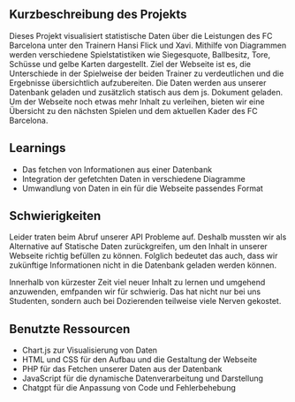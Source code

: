 ## Kurzbeschreibung des Projekts

Dieses Projekt visualisiert statistische Daten über die Leistungen des FC Barcelona unter den Trainern Hansi Flick und Xavi. Mithilfe von Diagrammen werden verschiedene Spielstatistiken wie Siegesquote, Ballbesitz, Tore, Schüsse und gelbe Karten dargestellt. Ziel der Webseite ist es, die Unterschiede in der Spielweise der beiden Trainer zu verdeutlichen und die Ergebnisse übersichtlich aufzubereiten. Die Daten werden aus unserer Datenbank geladen und zusätzlich statisch aus dem js. Dokument geladen. Um der Webseite noch etwas mehr Inhalt zu verleihen, bieten wir eine Übersicht zu den nächsten Spielen und dem aktuellen Kader des FC Barcelona.

## Learnings

- Das fetchen von Informationen aus einer Datenbank
- Integration der gefetchten Daten in verschiedene Diagramme
- Umwandlung von Daten in ein für die Webseite passendes Format

## Schwierigkeiten

Leider traten beim Abruf unserer API Probleme auf. Deshalb mussten wir als Alternative auf Statische Daten zurückgreifen, um den Inhalt in unserer Webseite richtig befüllen zu können. Folglich bedeutet das auch, dass wir zukünftige Informationen nicht in die Datenbank geladen werden können. 

Innerhalb von kürzester Zeit viel neuer Inhalt zu lernen und umgehend anzuwenden, emfpanden wir für schwierig. Das hat nicht nur bei uns Studenten, sondern auch bei Dozierenden teilweise viele Nerven gekostet.  

## Benutzte Ressourcen

- Chart.js zur Visualisierung von Daten
- HTML und CSS für den Aufbau und die Gestaltung der Webseite
- PHP für das Fetchen unserer Daten aus der Datenbank
- JavaScript für die dynamische Datenverarbeitung und Darstellung
- Chatgpt für die Anpassung von Code und Fehlerbehebung
